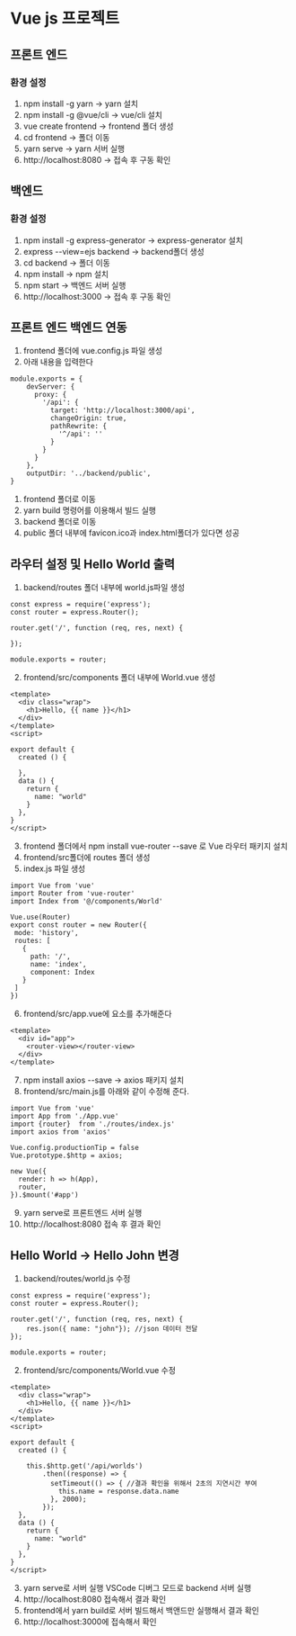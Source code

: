 # Vue js 프로젝트

## 프론트 엔드
### 환경 설정
1. npm install -g yarn -> yarn 설치
2. npm install -g @vue/cli -> vue/cli 설치
3. vue create frontend -> frontend 폴더 생성
4. cd frontend -> 폴더 이동
5. yarn serve -> yarn 서버 실행
6. http://localhost:8080 -> 접속 후 구동 확인

## 백엔드
### 환경 설정 
1. npm install -g express-generator -> express-generator 설치
2. express --view=ejs backend -> backend폴더 생성
3. cd backend -> 폴더 이동
4. npm install -> npm 설치
5. npm start -> 백엔드 서버 실행
6. http://localhost:3000 -> 접속 후 구동 확인

## 프론트 엔드 백엔드 연동
1. frontend 폴더에 vue.config.js 파일 생성
2. 아래 내용을 입력한다
```
module.exports = { 
    devServer: {
      proxy: { 
        '/api': { 
          target: 'http://localhost:3000/api',
          changeOrigin: true, 
          pathRewrite: { 
            '^/api': ''
          } 
        } 
      } 
    },
    outputDir: '../backend/public',
}
```
1. frontend 폴더로 이동
2. yarn build 명령어를 이용해서 빌드 실행
3. backend 폴더로 이동
4. public 폴더 내부에 favicon.ico과 index.html폴더가 있다면 성공

## 라우터 설정 및 Hello World 출력
1. backend/routes 폴더 내부에 world.js파일 생성
```
const express = require('express');
const router = express.Router();

router.get('/', function (req, res, next) {
    
});

module.exports = router;
```
2. frontend/src/components 폴더 내부에 World.vue 생성
```
<template>
  <div class="wrap">
    <h1>Hello, {{ name }}</h1>
  </div>
</template>
<script>

export default {
  created () {
    
  },
  data () {
    return {
      name: "world"   
    }
  },
}
</script>
```
3. frontend 폴더에서 npm install vue-router --save 로 Vue 라우터 패키지 설치
4. frontend/src폴더에 routes 폴더 생성
5. index.js 파일 생성
```
import Vue from 'vue'
import Router from 'vue-router'
import Index from '@/components/World'

Vue.use(Router)
export const router = new Router({
 mode: 'history',
 routes: [
   {
     path: '/',
     name: 'index',
     component: Index
   }
 ]
})
```
6. frontend/src/app.vue에 <router-view> 요소를 추가해준다
```
<template>
  <div id="app">
    <router-view></router-view>
  </div>
</template>
```
7. npm install axios --save -> axios 패키지 설치
8. frontend/src/main.js를 아래와 같이 수정해 준다.
```
import Vue from 'vue'
import App from './App.vue'
import {router}  from './routes/index.js'
import axios from 'axios'

Vue.config.productionTip = false
Vue.prototype.$http = axios;

new Vue({
  render: h => h(App),
  router,
}).$mount('#app')
```
9. yarn serve로 프론트엔드 서버 실행
10. http://localhost:8080 접속 후 결과 확인

## Hello World -> Hello John 변경
1. backend/routes/world.js 수정
```
const express = require('express');
const router = express.Router();

router.get('/', function (req, res, next) {
    res.json({ name: "john"}); //json 데이터 전달
});

module.exports = router;
```
2. frontend/src/components/World.vue 수정 
```
<template>
  <div class="wrap">
    <h1>Hello, {{ name }}</h1>
  </div>
</template>
<script>

export default {
  created () {
           
    this.$http.get('/api/worlds')
        .then((response) => {
          setTimeout(() => { //결과 확인을 위해서 2초의 지연시간 부여
            this.name = response.data.name
          }, 2000);          
        });
  },
  data () {
    return {
      name: "world"   
    }
  },
}
</script>
```
3. yarn serve로 서버 실행 VSCode 디버그 모드로 backend 서버 실행
4. http://localhost:8080 접속해서 결과 확인
5. frontend에서 yarn build로 서버 빌드해서 백앤드만 실행해서 결과 확인
6. http://localhost:3000에 접속해서 확인